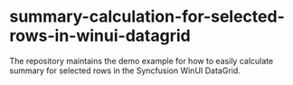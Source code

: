 # summary-calculation-for-selected-rows-in-winui-datagrid
The repository maintains the demo example for how to easily calculate summary for selected rows in the Syncfusion WinUI DataGrid. 
